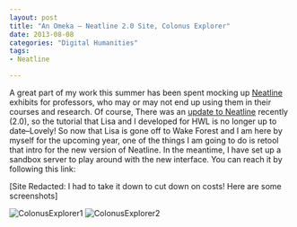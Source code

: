 ```yaml
---
layout: post
title: "An Omeka – Neatline 2.0 Site, Colonus Explorer"
date: 2013-08-08
categories: "Digital Humanities"
tags:
- Neatline

---
```


A great part of my work this summer has been spent mocking up [Neatline][1] exhibits for professors, who may or may not end up using them in their courses and research. Of course, There was an [update to Neatline][2] recently (2.0), so the tutorial that Lisa and I developed for HWL is no longer up to date–Lovely! So now that Lisa is gone off to Wake Forest and I am here by myself for the upcoming year, one of the things I am going to do is retool that intro for the new version of Neatline. In the meantime, I have set up a sandbox server to play around with the new interface. You can reach it by following this link:

[Site Redacted: I had to take it down to cut down on costs! Here are some screenshots]

![ColonusExplorer1][3] ![ColonusExplorer2][4]

[1]: http://neatline.org/ "Neatline.org"
[2]: http://neatline.org/2013/07/09/announcing-neatline-2-0-0-a-stable-production-ready-release/ "Neatline.org"
[3]: http://danielgriff.in/wp-content/uploads/2014/01/ColonusExplorer1.png
[4]: http://danielgriff.in/wp-content/uploads/2014/01/ColonusExplorer2.png
